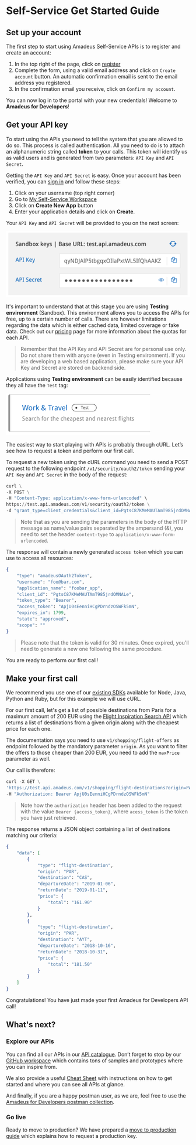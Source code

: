 # Self-Service Get Started Guide

## Set up your account

The first step to start using Amadeus Self-Service APIs is to register and create an account:

1. In the top right of the page, click on [register](https://developers.amadeus.com/create-account)
2. Complete the form, using a valid email address and click on `Create account` button. An automatic confirmation email is sent to the email address you registered.
3. In the confirmation email you receive, click on `Confirm my account`.

You can now log in to the portal with your new credentials! Welcome to __Amadeus for Developers__!


## Get your API key

To start using the APIs you need to tell the system that you are allowed to do so. This process is called authentication. All you need to do is to attach an alphanumeric string called __token__ to your calls. This token will identify us as valid users and is generated from two parameters: `API Key` and `API Secret`.

Getting the `API Key` and `API Secret` is easy. Once your account has been verified, you can [sign in](https://developers.amadeus.com/login) and follow these steps:

1. Click on your username (top right corner)
2. Go to [My Self-Service Workspace](https://developers.amadeus.com/my-apps)
3. Click on __Create New App__ button
4. Enter your application details and click on __Create__.

Your `API Key` and `API Secret` will be provided to you on the next screen:

![png](../images/sandbox.png)

It's important to understand that at this stage you are using  __Testing environment__ (Sandbox). This environment allows you to access the APIs for free, up to a certain number of calls. There are however limitations regarding the data which is either cached data, limited coverage or fake data. Check out our [pricing](https://developers.amadeus.com/pricing) page for more information about the quotas for each API.

> Remember that the API Key and API Secret are for personal use only. Do not share them with anyone (even in Testing environment). If you are developing a web based application, please make sure your API Key and Secret are stored on backend side.

Applications using __Testing environment__ can be easily identified because they all have the `Test` tag:

![appTesting](../images/apptesting.png)

The easiest way to start playing with APIs is probably through cURL. Let’s see how to request a token and perform our first call.

To request a new token using the cURL command you need to send a POST request to the following endpoint `/v1/security/oauth2/token` sending your `API Key` and `API Secret` in the body of the request:


```python
curl \
-X POST \
-H "Content-Type: application/x-www-form-urlencoded" \
https://test.api.amadeus.com/v1/security/oauth2/token \
-d "grant_type=client_credentials&client_id=PgtsC87KMeMAUTAmT985jrdOMNALe&client_secret=Qw12345erTy"
```

> Note that as you are sending the parameters in the body of the HTTP message as name/value pairs separated by the ampersand (&), you need to set the header
`content-type` to `application/x-www-form-urlencoded`.

The response will contain a newly generated `access token` which you can use to access all resources:


```elixir
{
    "type": "amadeusOAuth2Token",
    "username": "foo@bar.com",
    "application_name": "foobar_app",
    "client_id": "PgtsC87KMeMAUTAmT985jrdOMNALe",
    "token_type": "Bearer",
    "access_token": "ApjU0sEenniHCgPDrndzOSWFk5mN",
    "expires_in": 1799,
    "state": "approved",
    "scope": ""
}
```
> Please note that the token is valid for 30 minutes. Once expired, you'll need to generate a new one following the same procedure.

You are ready to perform our first call! 

## Make your first call

We recommend you use one of our [existing SDKs](https://github.com/amadeus4dev) available for Node, Java, Python and Ruby, but for this example we will use cURL.

For our first call, let's get a list of possible destinations from Paris for a maximum amount of 200 EUR using the [Flight Inspiration Search API](https://developers.amadeus.com/self-service/category/203/api-doc/3/api-docs-and-example/10001) which returns a list of destinations from a given origin along with the cheapest price for each one.

The documentation says you need to use `v1/shopping/flight-offers` as endpoint followed by the mandatory parameter `origin`. As you want to filter the offers to those cheaper than 200 EUR, you need to add the `maxPrice` parameter as well.

Our call is therefore:

```python
curl -X GET \
'https://test.api.amadeus.com/v1/shopping/flight-destinations?origin=PAR&maxPrice=200'\
-H "Authorization: Bearer ApjU0sEenniHCgPDrndzOSWFk5mN"
```

> Note how the `authorization` header has been added to the request with the value `Bearer {access_token}`, where `acess_token` is the token you have just retrieved.

The response returns a JSON object containing a list of destinations matching our criteria:

```elixir
{
    "data": [
        {
            "type": "flight-destination",
            "origin": "PAR",
            "destination": "CAS",
            "departureDate": "2019-01-06",
            "returnDate": "2019-01-11",
            "price": {
                "total": "161.90"
            }
        },
        {
            "type": "flight-destination",
            "origin": "PAR",
            "destination": "AYT",
            "departureDate": "2018-10-16",
            "returnDate": "2018-10-31",
            "price": {
                "total": "181.50"
            }
        }
    ]
}
```

Congratulations! You have just made your first Amadeus for Developers API call!

## What's next?

### Explore our APIs

You can find all our APIs in our [API catalogue](https://developers.amadeus.com/self-service). Don’t forget to stop by our [GitHub workspace](https://github.com/amadeus4dev/) which contains tons of samples and prototypes where you can inspire from.

We also provide a useful [Cheat Sheet](https://developers.amadeus.com/self-service/cheat_sheet.pdf) with instructions on how to get started and where you can see all APIs at glance.

And finally, if you are a happy postman user, as we are, feel free to use the [Amadeus for Developers postman collection](https://documenter.getpostman.com/view/2672636/RWEcPfuJ).

### Go live

Ready to move to production? We have prepared a [move to production guide](production.md) which explains how to request a production key.

